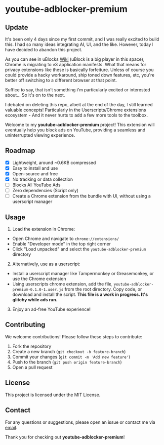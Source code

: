 # youtube-adblocker-premium

## Update
It's been only 4 days since my first commit, and I was really excited to build this. I had so many ideas integrating AI, UI, and the like. However, today I have decided to abandon this project. 

As you can see in uBlocks [Wiki](https://github.com/uBlockOrigin/uBlock-issues/wiki/About-Google-Chrome's-%22This-extension-may-soon-no-longer-be-supported%22) (uBlock is a big player in this space), Chrome is migrating to v3 application manifests. What that means for privacy extensions like these is basically forfeiture. Unless of course you could provide a hacky workaround, ship toned down features, etc, you're better off switching to a different browser at that point. 

Suffice to say, that isn't something i'm particularly excited or interested about... So it's on to the next.

I debated on deleting this repo, albeit at the end of the day, I still learned valuable concepts! Particularly in the Userscripts/Chrome extensions ecosystem - And it never hurts to add a few more tools to the toolbox.

Welcome to my **youtube-adblocker-premium** project! This extension will eventually help you block ads on YouTube, providing a seamless and uninterrupted viewing experience.

## Roadmap

- [x] Lightweight, around ~0.6KB compressed
- [x] Easy to install and use
- [x] Open-source and free
- [x] No tracking or data collection
- [ ] Blocks All YouTube Ads
- [ ] Zero dependencies (Script only)
- [ ] Create a Chrome extension from the bundle with UI, without using a userscript manager

## Usage

1. Load the extension in Chrome:
  - Open Chrome and navigate to `chrome://extensions/`
  - Enable "Developer mode" in the top right corner
  - Click "Load unpacked" and select the `youtube-adblocker-premium` directory

2. Alternatively, use as a userscript:
  - Install a userscript manager like Tampermonkey or Greasemonkey, or use the Chrome extension
  - Using userscripts chrome extension, add the file, `youtube-adblocker-premium-0.1.0-1.user.js` from the root directory. Copy code, or download and install the script. **This file is a work in progress. It's glitchy while ads run.**

3. Enjoy an ad-free YouTube experience!

## Contributing

We welcome contributions! Please follow these steps to contribute:

1. Fork the repository
2. Create a new branch (`git checkout -b feature-branch`)
3. Commit your changes (`git commit -m 'Add new feature'`)
4. Push to the branch (`git push origin feature-branch`)
5. Open a pull request

## License

This project is licensed under the MIT License.

## Contact

For any questions or suggestions, please open an issue or contact me via [email](mailto:inquiries@christianbmartinez.com?subject=[GitHub]%20youtube-adblocker-premium%20ABANDONED%20REPO).

Thank you for checking out **youtube-adblocker-premium**!
